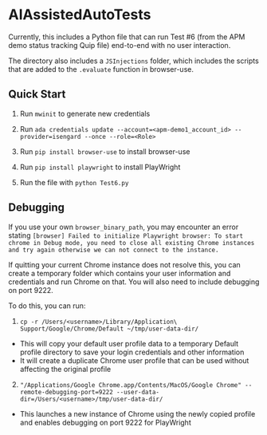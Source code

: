 # AIAssistedAutoTests
Currently, this includes a Python file that can run Test #6 (from the APM demo status tracking Quip file) end-to-end with no user interaction.

The directory also includes a `JSInjections` folder, which includes the scripts that are added to the `.evaluate` function in browser-use.

## Quick Start
1. Run `mwinit` to generate new credentials  

2. Run `ada credentials update --account=<apm-demo1_account_id> --provider=isengard --once --role=<Role>`

3. Run `pip install browser-use` to install browser-use

4. Run `pip install playwright` to install PlayWright

5. Run the file with `python Test6.py`

## Debugging

If you use your own `browser_binary_path`, you may encounter an error stating `[browser] Failed to initialize Playwright browser: To start chrome in Debug mode, you need to close all existing Chrome instances and try again otherwise we can not connect to the instance.`

If quitting your current Chrome instance does not resolve this, you can create a temporary folder which contains your user information and credentials and run Chrome on that. You will also need to include debugging on port 9222.

To do this, you can run:
1. `cp -r /Users/<username>/Library/Application\ Support/Google/Chrome/Default ~/tmp/user-data-dir/`
- This will copy your default user profile data to a temporary Default profile directory to save your login credentials and other information
- It will create a duplicate Chrome user profile that can be used without affecting the original profile
2. `"/Applications/Google Chrome.app/Contents/MacOS/Google Chrome" --remote-debugging-port=9222 --user-data-dir=/Users/<username>/tmp/user-data-dir/`
- This launches a new instance of Chrome using the newly copied profile and enables debugging on port 9222 for PlayWright
